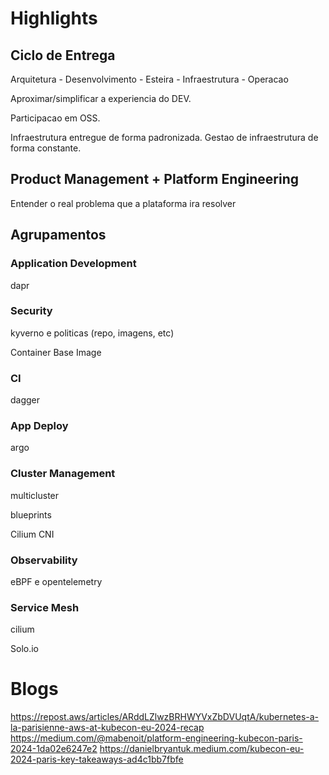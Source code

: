 # Highlights

## Ciclo de Entrega

Arquitetura - Desenvolvimento - Esteira - Infraestrutura - Operacao

Aproximar/simplificar a experiencia do DEV.

Participacao em OSS.

Infraestrutura entregue de forma padronizada. Gestao de infraestrutura de forma constante.

## Product Management + Platform Engineering

Entender o real problema que a plataforma ira resolver

## Agrupamentos

### Application Development

dapr

### Security

kyverno e politicas (repo, imagens, etc)

Container Base Image

### CI

dagger

### App Deploy

argo

### Cluster Management

multicluster

blueprints

Cilium CNI

### Observability

eBPF e opentelemetry

### Service Mesh

cilium

Solo.io

# Blogs

https://repost.aws/articles/ARddLZlwzBRHWYVxZbDVUqtA/kubernetes-a-la-parisienne-aws-at-kubecon-eu-2024-recap
https://medium.com/@mabenoit/platform-engineering-kubecon-paris-2024-1da02e6247e2
https://danielbryantuk.medium.com/kubecon-eu-2024-paris-key-takeaways-ad4c1bb7fbfe
